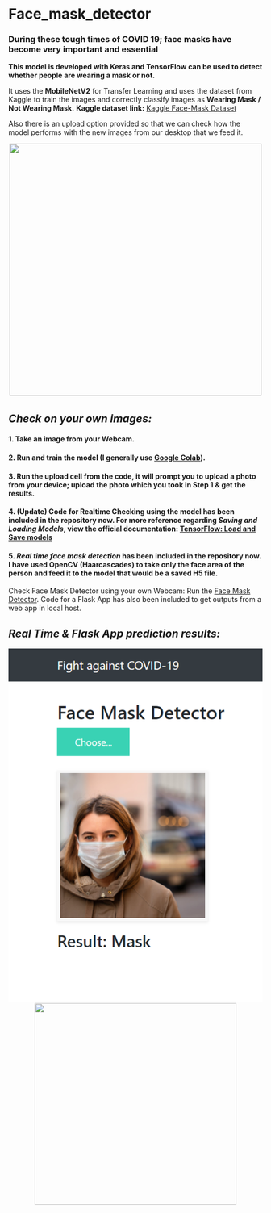 # Face_mask_detector

### During these tough times of COVID 19; face masks have become very important and essential

**This model is developed with Keras and TensorFlow can be used to detect whether people are wearing a mask or not.**

It uses the **MobileNetV2** for Transfer Learning and uses the dataset from Kaggle to train the images and correctly classify images as **Wearing Mask / Not Wearing Mask.** **Kaggle dataset link:**    [Kaggle Face-Mask Dataset](https://www.kaggle.com/ashishjangra27/face-mask-12k-images-dataset)

Also there is an upload option provided so that we can check how the model performs with the new images from our desktop that we feed it.

<p align="center"><img src="https://freerangestock.com/sample/137191/new-normal--young-person-wearing-protective-face-mask-.jpg" height="500" width="500"></p>



## *Check on your own images:*
#### 1. Take an image from your Webcam.
#### 2. Run and train the model (I generally use [Google Colab](https://colab.research.google.com/)).
#### 3. Run the upload cell from the code, it will prompt you to upload a photo from your device; upload the photo which you took in Step 1 & get the results.
#### 4. (Update) Code for Realtime Checking using the model has been included in the repository now. For more reference regarding *Saving and Loading Models*, view the official documentation: [TensorFlow: Load and Save models](https://www.tensorflow.org/tutorials/keras/save_and_load)
#### 5. ***Real time face mask detection*** has been included in the repository now. I have used OpenCV (Haarcascades) to take only the face area of the person and feed it to the model that would be a saved H5 file.


Check Face Mask Detector using your own Webcam: Run the [Face Mask Detector](https://github.com/Om4AI/Covid-Face-mask-detector/blob/main/Try_Face_Mask_detector.py). Code for a Flask App has also been included to get outputs from a web app in local host.

## *Real Time & Flask App prediction results:*
<p align="center"><img src="Flask_App.PNG"> <img src="My_mask_test.PNG" height="400" width="400"></p>

